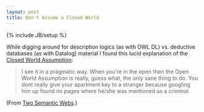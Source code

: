 ```yaml
---
layout: post
title: Don't Assume a Closed World
---
```

{% include JB/setup %}

While digging around for description logics (as with OWL DL) vs. deductive databases (as with Datalog) material I found this lucid explanation of the [Closed World Assumption](http://web.archive.org/web/20070607164326/http://esw.w3.org/topic/ClosedWorldAssumptions):

> I see it in a pragmatic way. When you're in the open then the Open World Assumption is really, guess what, the only sane thing to do. You dont really give your apartment key to a stranger because googling him up found no pages where he/she was mentioned as a criminal.

(From [Two Semantic Webs](http://morenews.blogspot.com/2005/06/two-semantic-webs.html).)
